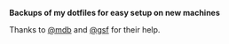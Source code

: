 **Backups of my dotfiles for easy setup on new machines**

Thanks to [@mdb](http://www.github.com/mdb) and [@gsf](http://www.github.com/gsf) for their help.
